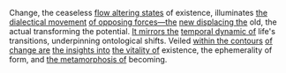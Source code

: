

Change, the ceaseless [flow altering states](3/1/3/3/3/2/.State%20Functions) of existence, illuminates [the dialectical movement](1/1/2/1/.Existential%20Dialectics) [of opposing forces—the](1/3/1/2/1/1/3/1/.Forces) [new displacing the](1/2/1/2/1/1/.Filled%20Space) old, the actual transforming the potential. [It mirrors the](2/2/2/1/3/3/2/1/.Reflection) [temporal dynamic of](1/2/1/3/1/1/.Temporal%20Dimension) life's transitions, underpinning ontological shifts. Veiled [within the contours](1/2/3/3/2/2/.Inner%20Boundary) [of change are](1/1/2/2/.Change) [the insights into](3/1/3/3/1/2/1/3/3/.Insight) [the vitality of](3/3/2/2/2/1/3/.Rebirth%20and%20Renewal) existence, the ephemerality of form, and [the metamorphosis of](1/1/2/2/.Change) becoming.

